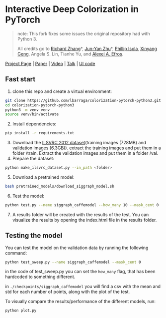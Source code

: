 # Interactive Deep Colorization in PyTorch

> note: This fork fixes some issues the original repository had with Python 3.
> 
> All credits go to [Richard Zhang](https://richzhang.github.io/)\*, [Jun-Yan Zhu](http://people.csail.mit.edu/junyanz/)\*, 
  [Phillip Isola](http://people.eecs.berkeley.edu/~isola/), [Xinyang Geng](http://young-geng.xyz/), 
  Angela S. Lin, Tianhe Yu, and [Alexei A. Efros](https://people.eecs.berkeley.edu/~efros/).  

[Project Page](https://richzhang.github.io/ideepcolor/) |  [Paper](https://arxiv.org/abs/1705.02999) | [Video](https://youtu.be/eL5ilZgM89Q) | [Talk](https://www.youtube.com/watch?v=rp5LUSbdsys) | [UI code](https://github.com/junyanz/interactive-deep-colorization/)

## Fast start

1. clone this repo and create a virtual environment:
  ```bash
  git clone https://github.com/lbarraga/colorization-pytorch-python3.git
  cd colorization-pytorch-python3
  python3 -m venv venv
  source venv/bin/activate
  ```

2. Install dependencies:
  ```bash
  pip install -r requirements.txt
  ```

3. Download the [ILSVRC 2012 dataset](https://www.image-net.org/challenges/LSVRC/2012/2012-downloads.php)(training images (728MB) and validation images (6.3GB)). extract the training images and put them in a folder <folder>/train. Extract the validation images and put them in a folder <folder>/val.
4. Prepare the dataset:
  ```bash
  python make_ilsvrc_dataset.py --in_path <folder>
  ```

5. Download a pretrained model:
  ```bash
  bash pretrained_models/download_siggraph_model.sh
  ```

6. Test the model:
```bash
python test.py --name siggraph_caffemodel --how_many 10 --mask_cent 0
```
    
7. A results folder will be created with the results of the test. You can visualize the results by opening the index.html file in the results folder.

## Testing the model

You can test the model on the validation data by running the following command:
```bash
python test_sweep.py --name siggraph_caffemodel --mask_cent 0
```

in the code of test_sweep.py you can set the `how_many` flag, that has been hardcoded to something different.

in `./checkpoints/siggraph_caffemodel` you will find a csv with the mean and std for each number of points, 
along with the plot of the test.

To visually compare the results/performance of the different models, run:
```bash
python plot.py
```
